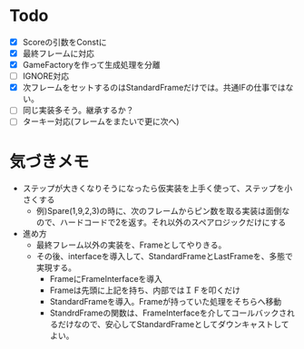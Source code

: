 # Todo
- [x] Scoreの引数をConstに
- [x] 最終フレームに対応
- [x] GameFactoryを作って生成処理を分離
- [ ] IGNORE対応
- [x] 次フレームをセットするのはStandardFrameだけでは。共通IFの仕事ではない。
- [ ] 同じ実装多そう。継承するか？
- [ ] ターキー対応(フレームをまたいで更に次へ)
 
# 気づきメモ
- ステップが大きくなりそうになったら仮実装を上手く使って、ステップを小さくする
  - 例)Spare(1,9,2,3)の時に、次のフレームからピン数を取る実装は面倒なので、ハードコードで2を返す。それ以外のスペアロジックだけにする
- 進め方
  - 最終フレーム以外の実装を、Frameとしてやりきる。
  - その後、interfaceを導入して、StandardFrameとLastFrameを、多態で実現する。
    - FrameにFrameInterfaceを導入
    - Frameは先頭に上記を持ち、内部ではＩＦを叩くだけ
    - StandardFrameを導入。Frameが持っていた処理をそちらへ移動
    - StandrdFrameの関数は、FrameInterfaceを介してコールバックされるだけなので、安心してStandardFrameとしてダウンキャストしてよい。